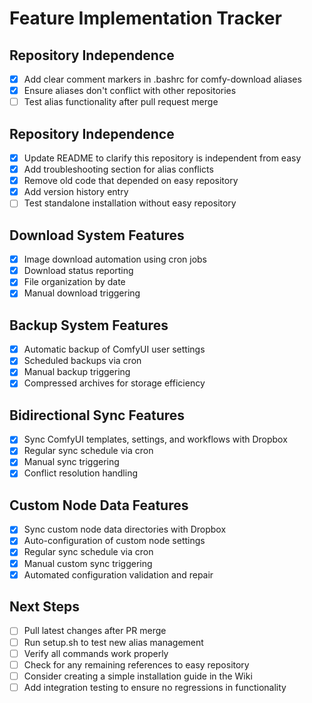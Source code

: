 # Feature Implementation Tracker

## Repository Independence

- [x] Add clear comment markers in .bashrc for comfy-download aliases
- [x] Ensure aliases don't conflict with other repositories
- [ ] Test alias functionality after pull request merge

## Repository Independence

- [x] Update README to clarify this repository is independent from easy
- [x] Add troubleshooting section for alias conflicts
- [x] Remove old code that depended on easy repository
- [x] Add version history entry
- [ ] Test standalone installation without easy repository

## Download System Features

- [x] Image download automation using cron jobs
- [x] Download status reporting
- [x] File organization by date
- [x] Manual download triggering

## Backup System Features

- [x] Automatic backup of ComfyUI user settings
- [x] Scheduled backups via cron
- [x] Manual backup triggering
- [x] Compressed archives for storage efficiency

## Bidirectional Sync Features

- [x] Sync ComfyUI templates, settings, and workflows with Dropbox
- [x] Regular sync schedule via cron
- [x] Manual sync triggering
- [x] Conflict resolution handling

## Custom Node Data Features

- [x] Sync custom node data directories with Dropbox
- [x] Auto-configuration of custom node settings
- [x] Regular sync schedule via cron
- [x] Manual custom sync triggering
- [x] Automated configuration validation and repair

## Next Steps

- [ ] Pull latest changes after PR merge
- [ ] Run setup.sh to test new alias management
- [ ] Verify all commands work properly
- [ ] Check for any remaining references to easy repository
- [ ] Consider creating a simple installation guide in the Wiki
- [ ] Add integration testing to ensure no regressions in functionality